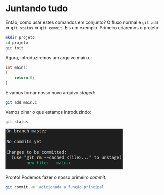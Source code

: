 # Juntando tudo

Então, como usar estes comandos em conjunto? O fluxo normal é `git add` =>
`git status` => `git commit`. Eis um exemplo. Primeiro criaremos o projeto:
```sh
mkdir projeto
cd projeto
git init
```

Agora, introduziremos um arquivo main.c:
```c
int main()
{
    return 0;
}
```

E vamos tornar nosso novo arquivo _staged_:
```sh
git add main.c
```

Vamos olhar o que estamos introduzindo:
```sh
git status
```
![saída do git status](./status-staging.png)

Pronto! Podemos fazer o nosso primeiro _commit_.
```sh
git commit -m 'adicionada a função principal'
```
